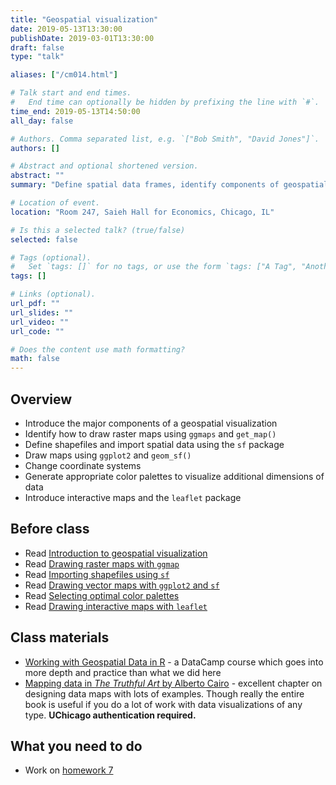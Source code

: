 ```yaml
---
title: "Geospatial visualization"
date: 2019-05-13T13:30:00
publishDate: 2019-03-01T13:30:00
draft: false
type: "talk"

aliases: ["/cm014.html"]

# Talk start and end times.
#   End time can optionally be hidden by prefixing the line with `#`.
time_end: 2019-05-13T14:50:00
all_day: false

# Authors. Comma separated list, e.g. `["Bob Smith", "David Jones"]`.
authors: []

# Abstract and optional shortened version.
abstract: ""
summary: "Define spatial data frames, identify components of geospatial visualizations, and implement maps using ggplot2 and Leaflet."

# Location of event.
location: "Room 247, Saieh Hall for Economics, Chicago, IL"

# Is this a selected talk? (true/false)
selected: false

# Tags (optional).
#   Set `tags: []` for no tags, or use the form `tags: ["A Tag", "Another Tag"]` for one or more tags.
tags: []

# Links (optional).
url_pdf: ""
url_slides: ""
url_video: ""
url_code: ""

# Does the content use math formatting?
math: false
---
```




## Overview

* Introduce the major components of a geospatial visualization
* Identify how to draw raster maps using `ggmaps` and `get_map()`
* Define shapefiles and import spatial data using the `sf` package
* Draw maps using `ggplot2` and `geom_sf()`
* Change coordinate systems
* Generate appropriate color palettes to visualize additional dimensions of data
* Introduce interactive maps and the `leaflet` package

## Before class

* Read [Introduction to geospatial visualization](/notes/intro-geospatial-viz/)
* Read [Drawing raster maps with `ggmap`](/notes/raster-maps-with-ggmap/)
* Read [Importing shapefiles using `sf`](/notes/simple-features/)
* Read [Drawing vector maps with `ggplot2` and `sf`](/notes/vector-maps/)
* Read [Selecting optimal color palettes](/notes/optimal-color-palettes/)
* Read [Drawing interactive maps with `leaflet`](/notes/leaflet)

## Class materials

* [Working with Geospatial Data in R](https://www.datacamp.com/courses/working-with-geospatial-data-in-r) - a DataCamp course which goes into more depth and practice than what we did here
* [Mapping data in *The Truthful Art* by Alberto Cairo](http://proquestcombo.safaribooksonline.com.proxy.uchicago.edu/book/databases-and-reporting-tools/9780133440492/part-iii-functional/ch10_html) - excellent chapter on designing data maps with lots of examples. Though really the entire book is useful if you do a lot of work with data visualizations of any type. **UChicago authentication required.**

## What you need to do

* Work on [homework 7](/homework/geospatial-viz/)
